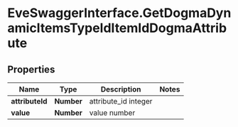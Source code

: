 # EveSwaggerInterface.GetDogmaDynamicItemsTypeIdItemIdDogmaAttribute

## Properties
Name | Type | Description | Notes
------------ | ------------- | ------------- | -------------
**attributeId** | **Number** | attribute_id integer | 
**value** | **Number** | value number | 


